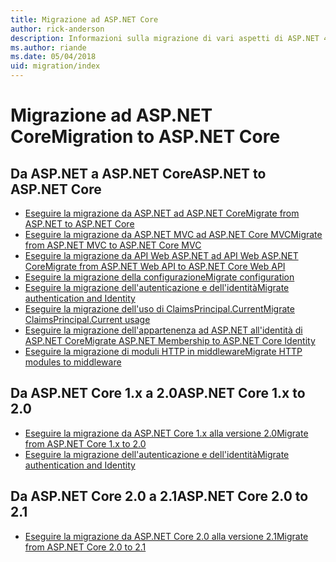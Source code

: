 ```yaml
---
title: Migrazione ad ASP.NET Core
author: rick-anderson
description: Informazioni sulla migrazione di vari aspetti di ASP.NET 4.x ad ASP.NET Core.
ms.author: riande
ms.date: 05/04/2018
uid: migration/index
---
```

# <a name="migration-to-aspnet-core"></a><span data-ttu-id="c966c-103">Migrazione ad ASP.NET Core</span><span class="sxs-lookup"><span data-stu-id="c966c-103">Migration to ASP.NET Core</span></span>

## <a name="aspnet-to-aspnet-core"></a><span data-ttu-id="c966c-104">Da ASP.NET a ASP.NET Core</span><span class="sxs-lookup"><span data-stu-id="c966c-104">ASP.NET to ASP.NET Core</span></span>

* [<span data-ttu-id="c966c-105">Eseguire la migrazione da ASP.NET ad ASP.NET Core</span><span class="sxs-lookup"><span data-stu-id="c966c-105">Migrate from ASP.NET to ASP.NET Core</span></span>](xref:migration/proper-to-2x/index)
* [<span data-ttu-id="c966c-106">Eseguire la migrazione da ASP.NET MVC ad ASP.NET Core MVC</span><span class="sxs-lookup"><span data-stu-id="c966c-106">Migrate from ASP.NET MVC to ASP.NET Core MVC</span></span>](xref:migration/mvc)
* [<span data-ttu-id="c966c-107">Eseguire la migrazione da API Web ASP.NET ad API Web ASP.NET Core</span><span class="sxs-lookup"><span data-stu-id="c966c-107">Migrate from ASP.NET Web API to ASP.NET Core Web API</span></span>](xref:migration/webapi)
* [<span data-ttu-id="c966c-108">Eseguire la migrazione della configurazione</span><span class="sxs-lookup"><span data-stu-id="c966c-108">Migrate configuration</span></span>](xref:migration/configuration)
* [<span data-ttu-id="c966c-109">Eseguire la migrazione dell'autenticazione e dell'identità</span><span class="sxs-lookup"><span data-stu-id="c966c-109">Migrate authentication and Identity</span></span>](xref:migration/identity)
* [<span data-ttu-id="c966c-110">Eseguire la migrazione dell'uso di ClaimsPrincipal.Current</span><span class="sxs-lookup"><span data-stu-id="c966c-110">Migrate ClaimsPrincipal.Current usage</span></span>](xref:migration/claimsprincipal-current)
* [<span data-ttu-id="c966c-111">Eseguire la migrazione dell'appartenenza ad ASP.NET all'identità di ASP.NET Core</span><span class="sxs-lookup"><span data-stu-id="c966c-111">Migrate ASP.NET Membership to ASP.NET Core Identity</span></span>](xref:migration/proper-to-2x/membership-to-core-identity)
* [<span data-ttu-id="c966c-112">Eseguire la migrazione di moduli HTTP in middleware</span><span class="sxs-lookup"><span data-stu-id="c966c-112">Migrate HTTP modules to middleware</span></span>](xref:migration/http-modules)

## <a name="aspnet-core-1x-to-20"></a><span data-ttu-id="c966c-113">Da ASP.NET Core 1.x a 2.0</span><span class="sxs-lookup"><span data-stu-id="c966c-113">ASP.NET Core 1.x to 2.0</span></span>

* [<span data-ttu-id="c966c-114">Eseguire la migrazione da ASP.NET Core 1.x alla versione 2.0</span><span class="sxs-lookup"><span data-stu-id="c966c-114">Migrate from ASP.NET Core 1.x to 2.0</span></span>](xref:migration/1x-to-2x/index)
* [<span data-ttu-id="c966c-115">Eseguire la migrazione dell'autenticazione e dell'identità</span><span class="sxs-lookup"><span data-stu-id="c966c-115">Migrate authentication and Identity</span></span>](xref:migration/1x-to-2x/identity-2x)

## <a name="aspnet-core-20-to-21"></a><span data-ttu-id="c966c-116">Da ASP.NET Core 2.0 a 2.1</span><span class="sxs-lookup"><span data-stu-id="c966c-116">ASP.NET Core 2.0 to 2.1</span></span>

* [<span data-ttu-id="c966c-117">Eseguire la migrazione da ASP.NET Core 2.0 alla versione 2.1</span><span class="sxs-lookup"><span data-stu-id="c966c-117">Migrate from ASP.NET Core 2.0 to 2.1</span></span>](xref:migration/20_21)
